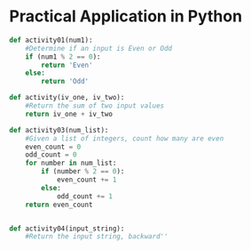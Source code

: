 # Practical Application in Python

```python
def activity01(num1):
	#Determine if an input is Even or Odd
	if (num1 % 2 == 0):
		return 'Even'
	else:
		return 'Odd'

def activity(iv_one, iv_two):
	#Return the sum of two input values
	return iv_one + iv_two

def activity03(num_list):
	#Given a list of integers, count how many are even
	even_count = 0
	odd_count = 0
	for number in num_list:
		if (number % 2 == 0):
			even_count += 1
		else:
			odd_count += 1
	return even_count


def activity04(input_string):
	#Return the input string, backward''
```	

<!--stackedit_data:
eyJoaXN0b3J5IjpbMjA2ODA0MjYsLTE3OTg5NjA2NTgsOTM2MD
g5MjEwXX0=
-->